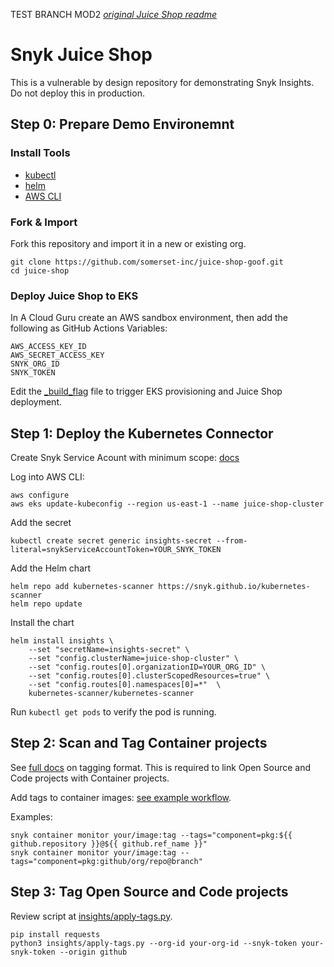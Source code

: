 TEST BRANCH MOD2
*[original Juice Shop readme](./JUICESHOP_README.md)*

# Snyk Juice Shop

This is a vulnerable by design repository for demonstrating Snyk Insights. Do not deploy this in production.

## Step 0: Prepare Demo Environemnt

### Install Tools

- [kubectl](https://kubernetes.io/docs/tasks/tools/#kubectl)
- [helm](https://helm.sh/docs/intro/install/)
- [AWS CLI](https://docs.aws.amazon.com/cli/latest/userguide/getting-started-install.html)

### Fork & Import

Fork this repository and import it in a new or existing org.

```
git clone https://github.com/somerset-inc/juice-shop-goof.git
cd juice-shop
```

### Deploy Juice Shop to EKS

In A Cloud Guru create an AWS sandbox environment, then add the following as GitHub Actions Variables:

```
AWS_ACCESS_KEY_ID
AWS_SECRET_ACCESS_KEY
SNYK_ORG_ID
SNYK_TOKEN
```

Edit the [_build_flag](./_build_flag) file to trigger EKS provisioning and Juice Shop deployment.

## Step 1: Deploy the Kubernetes Connector

Create Snyk Service Acount with minimum scope: [docs](https://docs.snyk.io/manage-risk/snyk-apprisk/risk-based-prioritization-for-snyk-apprisk/prioritization-setup/prioritization-setup-kubernetes-connector#step-2-create-a-new-role)

Log into AWS CLI:
```
aws configure
aws eks update-kubeconfig --region us-east-1 --name juice-shop-cluster
```

Add the secret
```
kubectl create secret generic insights-secret --from-literal=snykServiceAccountToken=YOUR_SNYK_TOKEN
```

Add the Helm chart
```
helm repo add kubernetes-scanner https://snyk.github.io/kubernetes-scanner
helm repo update
```

Install the chart
```
helm install insights \
	--set "secretName=insights-secret" \
	--set "config.clusterName=juice-shop-cluster" \
	--set "config.routes[0].organizationID=YOUR_ORG_ID" \
	--set "config.routes[0].clusterScopedResources=true" \
	--set "config.routes[0].namespaces[0]=*"  \
	kubernetes-scanner/kubernetes-scanner
```

Run `kubectl get pods` to verify the pod is running.

## Step 2: Scan and Tag Container projects

See [full docs](https://docs.snyk.io/manage-risk/snyk-apprisk/risk-based-prioritization-for-snyk-apprisk/prioritization-setup/prioritization-setup-associating-snyk-open-source-code-and-container-projects) on tagging format. This is required to link Open Source and Code projects with Container projects.

Add tags to container images: [see example workflow](./.github/workflows/container-build-and-test.yml#L35).

Examples:

```
snyk container monitor your/image:tag --tags="component=pkg:${{ github.repository }}@${{ github.ref_name }}"
snyk container monitor your/image:tag --tags="component=pkg:github/org/repo@branch"
```

## Step 3: Tag Open Source and Code projects

Review script at [insights/apply-tags.py](./insights/apply-tags.py).

```
pip install requests
python3 insights/apply-tags.py --org-id your-org-id --snyk-token your-snyk-token --origin github
```
